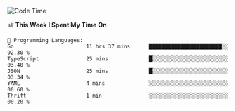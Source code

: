 <!--START_SECTION:waka-->
![Code Time](http://img.shields.io/badge/Code%20Time-512%20hrs%2038%20mins-blue)

📊 **This Week I Spent My Time On** 

```text
💬 Programming Languages: 
Go                       11 hrs 37 mins      ███████████████████████░░   92.30 % 
TypeScript               25 mins             █░░░░░░░░░░░░░░░░░░░░░░░░   03.40 % 
JSON                     25 mins             █░░░░░░░░░░░░░░░░░░░░░░░░   03.34 % 
YAML                     4 mins              ░░░░░░░░░░░░░░░░░░░░░░░░░   00.60 % 
Thrift                   1 min               ░░░░░░░░░░░░░░░░░░░░░░░░░   00.20 % 
```


<!--END_SECTION:waka-->